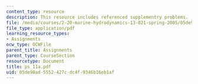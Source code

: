 ```yaml
---
content_type: resource
description: This resource includes referenced supplementry problems.
file: /media/courses/2-20-marine-hydrodynamics-13-021-spring-2005/05de98ad5552427cdc4f9346b16eb1af_ps_11a.pdf
file_type: application/pdf
learning_resource_types:
- Assignments
ocw_type: OCWFile
parent_title: Assignments
parent_type: CourseSection
resourcetype: Document
title: ps_11a.pdf
uid: 05de98ad-5552-427c-dc4f-9346b16eb1af
---
```

